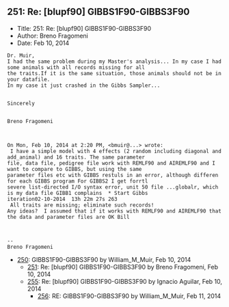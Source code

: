 ## 251: Re: [blupf90] GIBBS1F90-GIBBS3F90

- Title: 251: Re: [blupf90] GIBBS1F90-GIBBS3F90
- Author: Breno Fragomeni
- Date: Feb 10, 2014

```
Dr. Muir,
I had the same problem during my Master's analysis... In my case I had some animals with all records missing for all
the traits.If it is the same situation, those animals should not be in your datafile. 
In my case it just crashed in the Gibbs Sampler...


Sincerely


Breno Fragomeni



On Mon, Feb 10, 2014 at 2:20 PM, <bmuir@...> wrote:
 I have a simple model with 4 effects (2 random including diagonal and add_animal) and 16 traits. The same parameter
file, data file, pedigree file work with REMLF90 and AIREMLF90 and I want to compare to GIBBS, but using the same
parameter files etc with GIBBS restuls in an error, although differen for each GIBBS program For GIBBS2 I get forrtl
severe list-directed I/O syntax error, unit 50 file ...globalr, which is my data file GIBB1 complains  * Start Gibbs
iteration02-10-2014  13h 22m 27s 263
 All traits are missing; eliminate such records!
Any ideas?  I assumed that if it works with REMLF90 and AIREMLF90 that the data and parameter files are OK Bill



-- 
Breno Fragomeni 
```

- [250](0250.md): GIBBS1F90-GIBBS3F90 by William_M_Muir, Feb 10, 2014
    - [251](0251.md): Re: [blupf90] GIBBS1F90-GIBBS3F90 by Breno Fragomeni, Feb 10, 2014
    - [255](0255.md): Re: [blupf90] GIBBS1F90-GIBBS3F90 by Ignacio Aguilar, Feb 10, 2014
        - [256](0256.md): RE: GIBBS1F90-GIBBS3F90 by William_M_Muir, Feb 11, 2014
